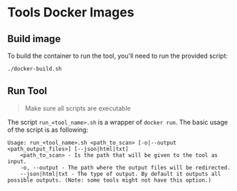 # Tools Docker Images 

## Build image
To build the container to run the tool, you'll need to run the provided script:

```bash
./docker-build.sh
```

## Run Tool

> Make sure all scripts are executable

The script `run_<tool_name>.sh` is a wrapper of `docker run`. 
The basic usage of the script is as following:

```
Usage: run_<tool_name>.sh <path_to_scan> [-o|--output <path_output_files>] [--json|html|txt]
    <path_to_scan> - Is the path that will be given to the tool as input.
    -o, --output - The path where the output files will be redirected.
    --json|html|txt - The type of output. By default it outputs all possible outputs. (Note: some tools might not have this option.)
```